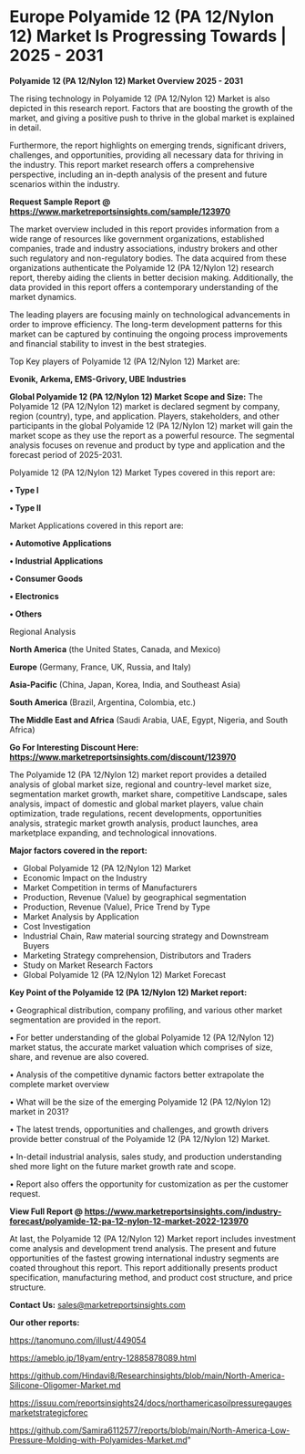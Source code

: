 # Europe Polyamide 12 (PA 12/Nylon 12) Market Is Progressing Towards | 2025 - 2031

<Strong> Polyamide 12 (PA 12/Nylon 12) Market Overview 2025 - 2031</strong>

The rising technology in Polyamide 12 (PA 12/Nylon 12) Market is also depicted in this research report. Factors that are boosting the growth of the market, and giving a positive push to thrive in the global market is explained in detail.

Furthermore, the report highlights on emerging trends, significant drivers, challenges, and opportunities, providing all necessary data for thriving in the industry. This report market research offers a comprehensive perspective, including an in-depth analysis of the present and future scenarios within the industry.

<strong>Request Sample Report @ <a href=https://www.marketreportsinsights.com/sample/123970>https://www.marketreportsinsights.com/sample/123970</a></strong>

The market overview included in this report provides information from a wide range of resources like government organizations, established companies, trade and industry associations, industry brokers and other such regulatory and non-regulatory bodies. The data acquired from these organizations authenticate the Polyamide 12 (PA 12/Nylon 12) research report, thereby aiding the clients in better decision making. Additionally, the data provided in this report offers a contemporary understanding of the market dynamics.

The leading players are focusing mainly on technological advancements in order to improve efficiency. The long-term development patterns for this market can be captured by continuing the ongoing process improvements and financial stability to invest in the best strategies.

Top Key players of Polyamide 12 (PA 12/Nylon 12) Market are:

<strong>Evonik, Arkema, EMS-Grivory, UBE Industries</strong>

<strong><b>Global Polyamide 12 (PA 12/Nylon 12) Market Scope and Size:</b></strong>
The Polyamide 12 (PA 12/Nylon 12) market is declared segment by company, region (country), type, and application. Players, stakeholders, and other participants in the global Polyamide 12 (PA 12/Nylon 12) market will gain the market scope as they use the report as a powerful resource. The segmental analysis focuses on revenue and product by type and application and the forecast period of 2025-2031.

Polyamide 12 (PA 12/Nylon 12) Market Types covered in this report are:

<strong>• Type I

• Type II</strong>

Market Applications covered in this report are:

<strong>• Automotive Applications

• Industrial Applications

• Consumer Goods

• Electronics

• Others</strong> 

Regional Analysis

<strong>North America</strong> (the United States, Canada, and Mexico)

<strong>Europe</strong> (Germany, France, UK, Russia, and Italy)

<strong>Asia-Pacific</strong> (China, Japan, Korea, India, and Southeast Asia)

<strong>South America</strong> (Brazil, Argentina, Colombia, etc.)

<strong>The Middle East and Africa</strong> (Saudi Arabia, UAE, Egypt, Nigeria, and South Africa)

<strong>Go For Interesting Discount Here: <a href=https://www.marketreportsinsights.com/discount/123970>https://www.marketreportsinsights.com/discount/123970</a></strong>

The Polyamide 12 (PA 12/Nylon 12) market report provides a detailed analysis of global market size, regional and country-level market size, segmentation market growth, market share, competitive Landscape, sales analysis, impact of domestic and global market players, value chain optimization, trade regulations, recent developments, opportunities analysis, strategic market growth analysis, product launches, area marketplace expanding, and technological innovations.

<strong><b>Major factors covered in the report:</b></strong>
<ul>
  <li>Global Polyamide 12 (PA 12/Nylon 12) Market </li>
  <li>Economic Impact on the Industry</li>
  <li>Market Competition in terms of Manufacturers</li>
  <li>Production, Revenue (Value) by geographical segmentation</li>
  <li>Production, Revenue (Value), Price Trend by Type</li>
  <li>Market Analysis by Application</li>
  <li>Cost Investigation</li>
  <li>Industrial Chain, Raw material sourcing strategy and Downstream Buyers</li>
  <li>Marketing Strategy comprehension, Distributors and Traders</li>
  <li>Study on Market Research Factors</li>
  <li>Global Polyamide 12 (PA 12/Nylon 12) Market Forecast</li>
</ul>

<strong><b>Key Point of the Polyamide 12 (PA 12/Nylon 12) Market report:</b></strong>

• Geographical distribution, company profiling, and various other market segmentation are provided in the report.

• For better understanding of the global Polyamide 12 (PA 12/Nylon 12) market status, the accurate market valuation which comprises of size, share, and revenue are also covered.

• Analysis of the competitive dynamic factors better extrapolate the complete market overview

• What will be the size of the emerging Polyamide 12 (PA 12/Nylon 12) market in 2031?

• The latest trends, opportunities and challenges, and growth drivers provide better construal of the Polyamide 12 (PA 12/Nylon 12) Market.

• In-detail industrial analysis, sales study, and production understanding shed more light on the future market growth rate and scope.

• Report also offers the opportunity for customization as per the customer request.

<strong><b>View Full Report @ <a href=https://www.marketreportsinsights.com/industry-forecast/polyamide-12-pa-12-nylon-12-market-2022-123970>https://www.marketreportsinsights.com/industry-forecast/polyamide-12-pa-12-nylon-12-market-2022-123970</a></b></strong>


At last, the Polyamide 12 (PA 12/Nylon 12) Market report includes investment come analysis and development trend analysis. The present and future opportunities of the fastest growing international industry segments are coated throughout this report. This report additionally presents product specification, manufacturing method, and product cost structure, and price structure.

<strong>Contact Us:</strong>
sales@marketreportsinsights.com

<strong>Our other reports:</strong>

<a href=https://tanomuno.com/illust/449054>https://tanomuno.com/illust/449054</a>

<a href=https://ameblo.jp/18yam/entry-12885878089.html>https://ameblo.jp/18yam/entry-12885878089.html</a>

<a href=https://github.com/Hindavi8/Researchinsights/blob/main/North-America-Silicone-Oligomer-Market.md>https://github.com/Hindavi8/Researchinsights/blob/main/North-America-Silicone-Oligomer-Market.md</a>

<a href=https://issuu.com/reportsinsights24/docs/northamericasoilpressuregaugesmarketstrategicforec>https://issuu.com/reportsinsights24/docs/northamericasoilpressuregaugesmarketstrategicforec</a>

<a href=https://github.com/Samira6112577/reports/blob/main/North-America-Low-Pressure-Molding-with-Polyamides-Market.md>https://github.com/Samira6112577/reports/blob/main/North-America-Low-Pressure-Molding-with-Polyamides-Market.md</a>"
